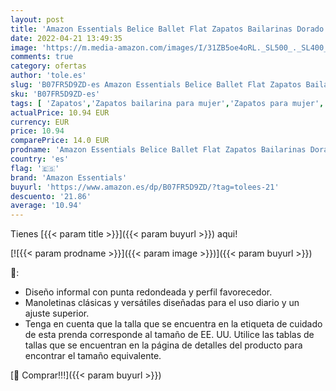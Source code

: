 ```yaml
---
layout: post
title: 'Amazon Essentials Belice Ballet Flat Zapatos Bailarinas Dorado  39 EU'
date: 2022-04-21 13:49:35
image: 'https://m.media-amazon.com/images/I/31ZB5oe4oRL._SL500_._SL400_.jpg'
comments: true
category: ofertas
author: 'tole.es'
slug: 'B07FR5D9ZD-es Amazon Essentials Belice Ballet Flat Zapatos Bailarinas...'
sku: 'B07FR5D9ZD-es'
tags: [ 'Zapatos','Zapatos bailarina para mujer','Zapatos para mujer','Zapatos planos de mujer','Zapatos y complementos','amazon essentials','zapatos','🇪🇸', ]
actualPrice: 10.94 EUR
currency: EUR
price: 10.94
comparePrice: 14.0 EUR
prodname: 'Amazon Essentials Belice Ballet Flat Zapatos Bailarinas Dorado  39 EU'
country: 'es'
flag: '🇪🇸'
brand: 'Amazon Essentials'
buyurl: 'https://www.amazon.es/dp/B07FR5D9ZD/?tag=tolees-21'
descuento: '21.86'
average: '10.94'
---
```


Tienes [{{< param title >}}]({{< param buyurl >}}) aqui!

[![{{< param prodname >}}]({{< param image >}})]({{< param buyurl >}})

🔎:

- Diseño informal con punta redondeada y perfil favorecedor.
- Manoletinas clásicas y versátiles diseñadas para el uso diario y un ajuste superior.
- Tenga en cuenta que la talla que se encuentra en la etiqueta de cuidado de esta prenda corresponde al tamaño de EE. UU. Utilice las tablas de tallas que se encuentran en la página de detalles del producto para encontrar el tamaño equivalente.

[🛒 Comprar!!!]({{< param buyurl >}})
